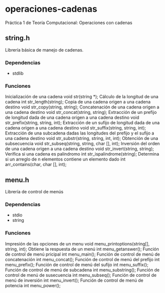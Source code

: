 # operaciones-cadenas
Práctica 1 de Teoría Computacional: Operaciones con cadenas 

## string.h
Librería básica de manejo de cadenas.

### Dependencias
* stdlib

### Funciones

Inicialización de una cadena
	void str(string *);
Cálculo de la longitud de una cadena
	int str_length(string);
Copia de una cadena origen a una cadena destino
	void str_copy(string, string);
Concatenación de una cadena origen a una cadena destino
	void str_concat(string, string);
Extracción de un prefijo de longitud dada de una cadena origen a una cadena destino
	void str_prefix(string, string, int);
Extracción de un sufijo de longitud dada de una cadena origen a una cadena destino
	void str_suffix(string, string, int);
Extracción de una subcadena dadas las longitudes del prefijo y el sufijo a una cadena destino
	void str_substr(string, string, int, int);
Obtención de una subsecuencia
	void str_subseq(string, string, char [], int);
Inversión del orden de una cadena origen a una cadena destino
	void str_invert(string, string);
Verifica si una cadena es palindromo
	int str_ispalindrome(string);
Determina si un arreglo de n elementos contiene un elemento dado
	int arr_contains(char, char [], int);

## menu.h
Librería de control de menús

### Dependencias
* stdio
* string

### Funciones

Impresión de las opciones de un menu
	void menu_printoptions(string[], string, int);
Obtiene la respuesta de un menú
	int menu_getanswer();
Función de control de menú pricipal
	int menu_main();
Función de control de menú de concatenación
	int menu_concat();
Función de control de menú del prefijo
	int menu_prefix();
Función de control de menú del sufijo
	int menu_suffix();
Función de control de menú de subcadena
	int menu_substring();
Función de control de menú de susecuencia
	int menu_subseq();
Función de control de menú de inversión
	int menu_invert();
Función de control de menú de potencia
	int menu_power();
